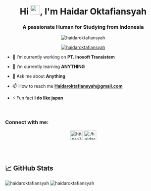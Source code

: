 <h1 align="center">Hi  <img src="https://raw.githubusercontent.com/MartinHeinz/MartinHeinz/master/wave.gif" width="30px">, I'm Haidar Oktafiansyah</h1>
<h3 align="center">A passionate Human for Studying from Indonesia</h3>

<p align="center"> <img src="https://komarev.com/ghpvc/?username=haidaroktafiansyah&label=Profile%20views&color=0e75b6&style=flat" alt="haidaroktafiansyah" /> </p>

<p align="center"> <a href="https://github.com/ryo-ma/github-profile-trophy"><img src="https://github-profile-trophy.vercel.app/?username=haidaroktafiansyah" alt="haidaroktafiansyah" /></a> </p>

- 🔭 I’m currently working on **PT. Inosoft Transistem**

- 🌱 I’m currently learning **ANYTHING**

- 💬 Ask me about **Anything**

- 📫 How to reach me **Haidaroktafiansyah@gmail.com**

- ⚡ Fun fact **I do like japan**

<br>

<h3 align="left">Connect with me:</h3>
<p align="center">
<a href="https://fb.com/https://www.facebook.com/k.haidar.y" target="blank"><img align="center" src="https://cdn.jsdelivr.net/npm/simple-icons@3.0.1/icons/facebook.svg" alt="https://www.facebook.com/k.haidar.y" height="30" width="40" /></a>
<a href="https://instagram.com/https://www.instagram.com/haidaroktafiansyah/?hl=id" target="blank"><img align="center" src="https://cdn.jsdelivr.net/npm/simple-icons@3.0.1/icons/instagram.svg" alt="/haidaroktafiansyah/?hl=id" height="30" width="40" /></a>
</p>

<br>

<br>

## &#x1f4c8; GitHub Stats

<div><img align="center" src="https://github-readme-stats.vercel.app/api/top-langs?username=haidaroktafiansyah&show_icons=true&locale=en&layout=compact" alt="haidaroktafiansyah" />
<img align="center" src="https://github-readme-stats.vercel.app/api?username=haidaroktafiansyah&show_icons=true&locale=en" alt="haidaroktafiansyah" /></div>

